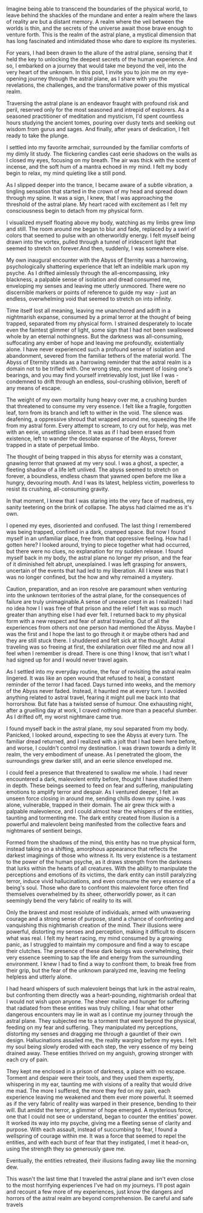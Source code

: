 Imagine being able to transcend the boundaries of the physical world, to leave behind the shackles of the mundane and enter a realm where the laws of reality are but a distant memory. A realm where the veil between the worlds is thin, and the secrets of the universe await those brave enough to venture forth. This is the realm of the astral plane, a mystical dimension that has long fascinated and intimidated those who dare to explore its mysteries. 

For years, I had been drawn to the allure of the astral plane, sensing that it held the key to unlocking the deepest secrets of the human experience. And so, I embarked on a journey that would take me beyond the veil, into the very heart of the unknown. In this post, I invite you to join me on my eye-opening journey through the astral plane, as I share with you the revelations, the challenges, and the transformative power of this mystical realm. 

Traversing the astral plane is an endeavor fraught with profound risk and peril, reserved only for the most seasoned and intrepid of explorers. As a seasoned practitioner of meditation and mysticism, I'd spent countless hours studying the ancient tomes, pouring over dusty texts and seeking out wisdom from gurus and sages. And finally, after years of dedication, I felt ready to take the plunge.

I settled into my favorite armchair, surrounded by the familiar comforts of my dimly lit study. The flickering candles cast eerie shadows on the walls as I closed my eyes, focusing on my breath. The air was thick with the scent of incense, and the soft hum of a mantra echoed in my mind. I felt my body begin to relax, my mind quieting like a still pond.

As I slipped deeper into the trance, I became aware of a subtle vibration, a tingling sensation that started in the crown of my head and spread down through my spine. It was a sign, I knew, that I was approaching the threshold of the astral plane. My heart raced with excitement as I felt my consciousness begin to detach from my physical form.

I visualized myself floating above my body, watching as my limbs grew limp and still. The room around me began to blur and fade, replaced by a swirl of colors that seemed to pulse with an otherworldly energy. I felt myself being drawn into the vortex, pulled through a tunnel of iridescent light that seemed to stretch on forever.And then, suddenly, I was somewhere else. 

My own inaugural encounter with the Abyss of Eternity was a harrowing, psychologically shattering experience that left an indelible mark upon my psyche. As I drifted aimlessly through the all-encompassing, inky blackness, a palpable sense of isolation and dread consumed me, enveloping my senses and leaving me utterly unmoored. There were no discernible markers or points of reference to guide my way - just an endless, overwhelming void that seemed to stretch on into infinity. 

Time itself lost all meaning, leaving me unanchored and adrift in a nightmarish expanse, consumed by a primal terror at the thought of being trapped, separated from my physical form. I strained desperately to locate even the faintest glimmer of light, some sign that I had not been swallowed whole by an eternal nothingness. But the darkness was all-consuming, suffocating any ember of hope and leaving me profoundly, existentially alone. I have never experienced such a profound sense of isolation and abandonment, severed from the familiar tethers of the material world. The Abyss of Eternity stands as a harrowing reminder that the astral realm is a domain not to be trifled with. One wrong step, one moment of losing one's bearings, and you may find yourself irretrievably lost, just like I was - condemned to drift through an endless, soul-crushing oblivion, bereft of any means of escape. 

The weight of my own mortality hung heavy over me, a crushing burden that threatened to consume my very essence. I felt like a fragile, forgotten leaf, torn from its branch and left to wither in the void. The silence was deafening, a oppressive shroud that wrapped around me, squeezing the life from my astral form. Every attempt to scream, to cry out for help, was met with an eerie, unsettling silence. It was as if I had been erased from existence, left to wander the desolate expanse of the Abyss, forever trapped in a state of perpetual limbo.

The thought of being trapped in this abyss for eternity was a constant, gnawing terror that gnawed at my very soul. I was a ghost, a specter, a fleeting shadow of a life left unlived. The abyss seemed to stretch on forever, a boundless, endless chasm that yawned open before me like a hungry, devouring mouth. And I was its latest, helpless victim, powerless to resist its crushing, all-consuming gravity.

In that moment, I knew that I was staring into the very face of madness, my sanity teetering on the brink of collapse. The abyss had claimed me as it's own.

I opened my eyes, disoriented and confused. The last thing I remembered was being trapped, confined in a dark, cramped space. But now I found myself in an unfamiliar place, free from that oppressive feeling. How had I gotten here? I looked around, trying to piece together what had occurred, but there were no clues, no explanation for my sudden release. I found myself back in my body, the astral plane no longer my prison, and the fear of it diminished  felt abrupt, unexplained. I was left grasping for answers, uncertain of the events that had led to my liberation. All I knew was that I was no longer confined, but the how and why remained a mystery.

Caution, preparation, and an iron resolve are paramount when venturing into the unknown territories of the astral plane, for the consequences of failure are truly unimaginable.A sense of unease crept in as I realized I had no idea how I I was free of that prison and the relief I felt was so much greater than anything else I had ever felt. I returned back to my physical form with a new respect and fear of astral traveling. Out of all the experiences from others not one person had mentioned the Abyss. Maybe I was the first and I hope the last to go through it or maybe others had and they are still stuck there. I  shuddered and felt sick at the thought. Astral traveling was so freeing at first, the exhilaration over filled me and now all I feel when I remember is dread. There is one thing I know, that isn't what I had signed up for and I would never travel again.

As I settled into my everyday routine, the fear of revisiting the astral realm lingered. It was like an open wound that refused to heal, a constant reminder of the terror I had faced. Days turned into weeks, and the memory of the Abyss never faded. Instead, it haunted me at every turn. I avoided anything related to astral travel, fearing it might pull me back into that horrorshow. But fate has a twisted sense of humour. One exhausting night, after a gruelling day at work, I craved nothing more than a peaceful slumber. As I drifted off, my worst nightmare came true.

I found myself back in the astral plane, my soul separated from my body. Panicked, I looked around, expecting to see the Abyss at every turn. The familiar dread returned, and I realized with a jolt that I had been here before, and worse, I couldn't control my destination. I was drawn towards a dimly lit realm, the very embodiment of unease. As I penetrated the gloom, the surroundings grew darker still, and an eerie silence enveloped me.

I could feel a presence that threatened to swallow me whole. I had never encountered a dark, malevolent entity before, thought I have studied them in depth. These beings seemed to feed on fear and suffering, manipulating emotions to amplify terror and despair. As I ventured deeper, I felt an unseen force closing in around me, sending chills down my spine. I was alone, vulnerable, trapped in their domain. The air grew thick with a palpable malevolence, and I could almost hear the whispers of the entities, taunting and tormenting me. The dark entity created from illusion is a powerful and malevolent being manifested from the collective fears and nightmares of sentient beings.

Formed from the shadows of the mind, this entity has no true physical form, instead taking on a shifting, amorphous appearance that reflects the darkest imaginings of those who witness it. Its very existence is a testament to the power of the human psyche, as it draws strength from the darkness that lurks within the hearts of all creatures. With the ability to manipulate the perceptions and emotions of its victims, the dark entity can instill paralyzing terror, induce vivid hallucinations, and even consume the very essence of a being's soul. Those who dare to confront this malevolent force often find themselves overwhelmed by its sheer, otherworldly power, as it can seemingly bend the very fabric of reality to its will.

Only the bravest and most resolute of individuals, armed with unwavering courage and a strong sense of purpose, stand a chance of confronting and vanquishing this nightmarish creation of the mind. Their illusions were powerful, distorting my senses and perception, making it difficult to discern what was real. I felt my heart racing, my mind consumed by a growing panic, as I struggled to maintain my composure and find a way to escape their clutches. The presence of these dark beings was overwhelming, their very essence seeming to sap the life and energy from the surrounding environment. I knew I had to find a way to confront them, to break free from their grip, but the fear of the unknown paralyzed me, leaving me feeling helpless and utterly alone.

I had heard whispers of such malevolent beings that lurk in the astral realm, but confronting them directly was a heart-pounding, nightmarish ordeal that I would not wish upon anyone. The sheer malice and hunger for suffering that radiated from these entities was truly chilling. I fear what other dangerous encounters may lie in wait as I continue my journey through the astral plane. They subjected me to a torment that went beyond the physical, feeding on my fear and suffering. They manipulated my perceptions, distorting my senses and dragging me through a gauntlet of their own design. Hallucinations assailed me, the reality warping before my eyes. I felt my soul being slowly eroded with each step, the very essence of my being drained away. These entities thrived on my anguish, growing stronger with each cry of pain.

They kept me enclosed in a prison of darkness, a place with no escape. Torment and despair were their tools, and they used them expertly, whispering in my ear, taunting me with visions of a reality that would drive me mad. The more I suffered, the more they fed on my pain, each experience leaving me weakened and them ever more powerful. It seemed as if the very fabric of reality was warped in their presence, bending to their will. But amidst the terror, a glimmer of hope emerged. A mysterious force, one that I could not see or understand, began to counter the entities' power. It worked its way into my psyche, giving me a fleeting sense of clarity and purpose. With each assault, instead of succumbing to fear, I found a wellspring of courage within me. It was a force that seemed to repel the entities, and with each burst of fear that they instigated, I met it head-on, using the strength they so generously gave me.

Eventually, the entities retreated, their illusions fading away like the morning dew. 

This wasn't the last time that I traveled the astral plane and isn't even close to the most horrifying experiences I've had on my journeys. I'll post again and recount a few more of my experiences, just know the dangers and horrors of the astral realm are beyond comprehension. Be careful and safe travels 